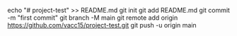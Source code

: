 echo "# project-test" >> README.md
git init
git add README.md
git commit -m "first commit"
git branch -M main
git remote add origin https://github.com/vacc15/project-test.git
git push -u origin main
